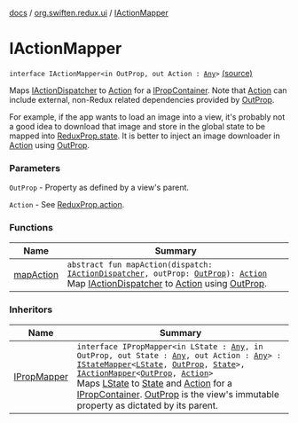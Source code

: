 [docs](../../index.md) / [org.swiften.redux.ui](../index.md) / [IActionMapper](./index.md)

# IActionMapper

`interface IActionMapper<in OutProp, out Action : `[`Any`](https://kotlinlang.org/api/latest/jvm/stdlib/kotlin/-any/index.html)`>` [(source)](https://github.com/protoman92/KotlinRedux/tree/master/common/common-ui/src/main/kotlin/org/swiften/redux/ui/Injector.kt#L85)

Maps [IActionDispatcher](../../org.swiften.redux.core/-i-action-dispatcher.md) to [Action](index.md#Action) for a [IPropContainer](../-i-prop-container/index.md). Note that [Action](index.md#Action) can include
external, non-Redux related dependencies provided by [OutProp](index.md#OutProp).

For example, if the app wants to load an image into a view, it's probably not a good idea to
download that image and store in the global state to be mapped into [ReduxProp.state](../-redux-prop/state.md). It is
better to inject an image downloader in [Action](index.md#Action) using [OutProp](index.md#OutProp).

### Parameters

`OutProp` - Property as defined by a view's parent.

`Action` - See [ReduxProp.action](../-redux-prop/action.md).

### Functions

| Name | Summary |
|---|---|
| [mapAction](map-action.md) | `abstract fun mapAction(dispatch: `[`IActionDispatcher`](../../org.swiften.redux.core/-i-action-dispatcher.md)`, outProp: `[`OutProp`](index.md#OutProp)`): `[`Action`](index.md#Action)<br>Map [IActionDispatcher](../../org.swiften.redux.core/-i-action-dispatcher.md) to [Action](index.md#Action) using [OutProp](index.md#OutProp). |

### Inheritors

| Name | Summary |
|---|---|
| [IPropMapper](../-i-prop-mapper.md) | `interface IPropMapper<in LState : `[`Any`](https://kotlinlang.org/api/latest/jvm/stdlib/kotlin/-any/index.html)`, in OutProp, out State : `[`Any`](https://kotlinlang.org/api/latest/jvm/stdlib/kotlin/-any/index.html)`, out Action : `[`Any`](https://kotlinlang.org/api/latest/jvm/stdlib/kotlin/-any/index.html)`> : `[`IStateMapper`](../-i-state-mapper/index.md)`<`[`LState`](../-i-prop-mapper.md#LState)`, `[`OutProp`](../-i-prop-mapper.md#OutProp)`, `[`State`](../-i-prop-mapper.md#State)`>, `[`IActionMapper`](./index.md)`<`[`OutProp`](../-i-prop-mapper.md#OutProp)`, `[`Action`](../-i-prop-mapper.md#Action)`>`<br>Maps [LState](../-i-prop-mapper.md#LState) to [State](../-i-prop-mapper.md#State) and [Action](../-i-prop-mapper.md#Action) for a [IPropContainer](../-i-prop-container/index.md). [OutProp](../-i-prop-mapper.md#OutProp) is the view's immutable property as dictated by its parent. |

